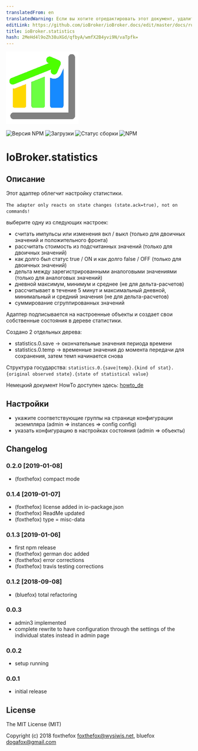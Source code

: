 ```yaml
---
translatedFrom: en
translatedWarning: Если вы хотите отредактировать этот документ, удалите поле «translationFrom», в противном случае этот документ будет снова автоматически переведен
editLink: https://github.com/ioBroker/ioBroker.docs/edit/master/docs/ru/adapterref/iobroker.statistics/README.md
title: ioBroker.statistics
hash: 2MeHd4l9oZh38uXGd/qfbyA/wmfX2B4yvi9N/vaTpfk=
---
```

![логотип](../../../en/adapterref/iobroker.statistics/admin/statistics.png)

![Версия NPM](http://img.shields.io/npm/v/iobroker.statistics.svg)
![Загрузки](https://img.shields.io/npm/dm/iobroker.statistics.svg)
![Статус сборки](https://travis-ci.org/foxthefox/ioBroker.statistics.svg?branch=master)
![NPM](https://nodei.co/npm/iobroker.statistics.png?downloads=true)

# IoBroker.statistics
## Описание
Этот адаптер облегчит настройку статистики.

`The adapter only reacts on state changes (state.ack=true), not on commands!`

выберите одну из следующих настроек:

* считать импульсы или изменения вкл / выкл (только для двоичных значений и положительного фронта)
* рассчитать стоимость из подсчитанных значений (только для двоичных значений)
* как долго был статус true / ON и как долго false / OFF (только для двоичных значений)
* дельта между зарегистрированными аналоговыми значениями (только для аналоговых значений)
* дневной максимум, минимум и среднее (не для дельта-расчетов)
* рассчитывает в течение 5 минут и максимальный дневной, минимальный и средний значения (не для дельта-расчетов)
* суммирование сгруппированных значений

Адаптер подписывается на настроенные объекты и создает свои собственные состояния в дереве статистики.

Создано 2 отдельных дерева:

* statistics.0.save -> окончательные значения периода времени
* statistics.0.temp -> временные значения до момента передачи для сохранения, затем темп начинается снова

Структура государства: `statistics.0.{save|temp}.{kind of stat}.{original observed state}.{state of statistical value}`

Немецкий документ HowTo доступен здесь: [howto_de](./doc/howto_de.md)

## Настройки
* укажите соответствующие группы на странице конфигурации экземпляра (admin => instances => config config)
* указать конфигурацию в настройках состояния (admin => объекты)

## Changelog
### 0.2.0 [2019-01-08]
* (foxthefox) compact mode

### 0.1.4 [2019-01-07]
* (foxthefox) license added in io-package.json
* (foxthefox) ReadMe updated
* (foxthefox) type = misc-data

### 0.1.3 [2019-01-06]
* first npm release
* (foxthefox) german doc added
* (foxthefox) error corrections
* (foxthefox) travis testing corrections

### 0.1.2 [2018-09-08]
* (bluefox) total refactoring

### 0.0.3
* admin3 implemented
* complete rewrite to have configuration through the settings of the individual states instead in admin page

### 0.0.2
* setup running

### 0.0.1
* initial release

## License

The MIT License (MIT)

Copyright (c) 2018 foxthefox <foxthefox@wysiwis.net>,
                   bluefox <dogafox@gmail.com>